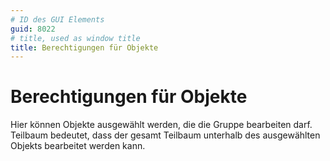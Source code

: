 ```yaml
---
# ID des GUI Elements
guid: 8022
# title, used as window title
title: Berechtigungen für Objekte
---
```


# Berechtigungen für Objekte

Hier können Objekte ausgewählt werden, die die Gruppe bearbeiten darf. Teilbaum bedeutet, dass der gesamt Teilbaum unterhalb des ausgewählten Objekts bearbeitet werden kann.

